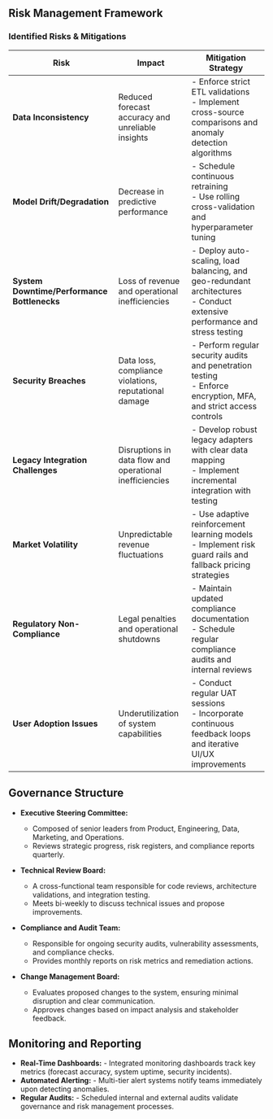 ## Risk Management Framework

### Identified Risks & Mitigations

| Risk                                | Impact                                                | Mitigation Strategy                                                                                                   |
|-------------------------------------|-------------------------------------------------------|-----------------------------------------------------------------------------------------------------------------------|
| **Data Inconsistency**              | Reduced forecast accuracy and unreliable insights     | - Enforce strict ETL validations<br>- Implement cross-source comparisons and anomaly detection algorithms              |
| **Model Drift/Degradation**         | Decrease in predictive performance                     | - Schedule continuous retraining<br>- Use rolling cross-validation and hyperparameter tuning                           |
| **System Downtime/Performance Bottlenecks** | Loss of revenue and operational inefficiencies        | - Deploy auto-scaling, load balancing, and geo-redundant architectures<br>- Conduct extensive performance and stress testing |
| **Security Breaches**               | Data loss, compliance violations, reputational damage  | - Perform regular security audits and penetration testing<br>- Enforce encryption, MFA, and strict access controls       |
| **Legacy Integration Challenges**   | Disruptions in data flow and operational inefficiencies  | - Develop robust legacy adapters with clear data mapping<br>- Implement incremental integration with testing              |
| **Market Volatility**               | Unpredictable revenue fluctuations                     | - Use adaptive reinforcement learning models<br>- Implement risk guard rails and fallback pricing strategies              |
| **Regulatory Non-Compliance**       | Legal penalties and operational shutdowns              | - Maintain updated compliance documentation<br>- Schedule regular compliance audits and internal reviews                 |
| **User Adoption Issues**            | Underutilization of system capabilities                | - Conduct regular UAT sessions<br>- Incorporate continuous feedback loops and iterative UI/UX improvements               |

## Governance Structure

- **Executive Steering Committee:**  
  - Composed of senior leaders from Product, Engineering, Data, Marketing, and Operations.
  - Reviews strategic progress, risk registers, and compliance reports quarterly.

- **Technical Review Board:**  
  - A cross-functional team responsible for code reviews, architecture validations, and integration testing.
  - Meets bi-weekly to discuss technical issues and propose improvements.

- **Compliance and Audit Team:**  
  - Responsible for ongoing security audits, vulnerability assessments, and compliance checks.
  - Provides monthly reports on risk metrics and remediation actions.

- **Change Management Board:**  
  - Evaluates proposed changes to the system, ensuring minimal disruption and clear communication.
  - Approves changes based on impact analysis and stakeholder feedback.

## Monitoring and Reporting
- **Real-Time Dashboards:** - Integrated monitoring dashboards track key metrics (forecast accuracy, system uptime, security incidents).
- **Automated Alerting:** - Multi-tier alert systems notify teams immediately upon detecting anomalies.
- **Regular Audits:** - Scheduled internal and external audits validate governance and risk management processes.
